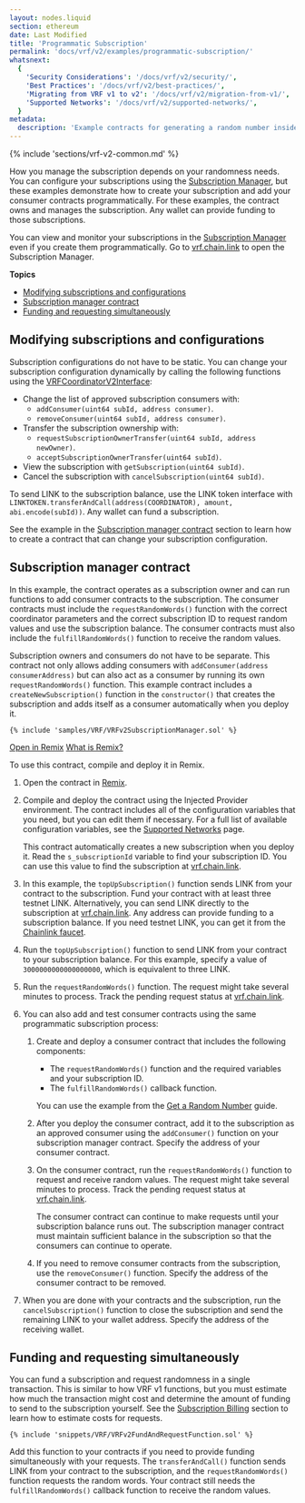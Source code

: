 ```yaml
---
layout: nodes.liquid
section: ethereum
date: Last Modified
title: 'Programmatic Subscription'
permalink: 'docs/vrf/v2/examples/programmatic-subscription/'
whatsnext:
  {
    'Security Considerations': '/docs/vrf/v2/security/',
    'Best Practices': '/docs/vrf/v2/best-practices/',
    'Migrating from VRF v1 to v2': '/docs/vrf/v2/migration-from-v1/',
    'Supported Networks': '/docs/vrf/v2/supported-networks/',
  }
metadata:
  description: 'Example contracts for generating a random number inside a smart contract using Chainlink VRF v2.'
---
```


{% include 'sections/vrf-v2-common.md' %}

How you manage the subscription depends on your randomness needs. You can configure your subscriptions using the [Subscription Manager](/docs/vrf/v2/ui/), but these examples demonstrate how to create your subscription and add your consumer contracts programmatically. For these examples, the contract owns and manages the subscription. Any wallet can provide funding to those subscriptions.

You can view and monitor your subscriptions in the [Subscription Manager](/docs/vrf/v2/ui/) even if you create them programmatically. Go to [vrf.chain.link](https://vrf.chain.link) to open the Subscription Manager.

**Topics**

- [Modifying subscriptions and configurations](#modifying-subscriptions-and-configurations)
- [Subscription manager contract](#subscription-manager-contract)
- [Funding and requesting simultaneously](#funding-and-requesting-simultaneously)

## Modifying subscriptions and configurations

Subscription configurations do not have to be static. You can change your subscription configuration dynamically by calling the following functions using the [VRFCoordinatorV2Interface](https://github.com/smartcontractkit/chainlink/blob/develop/contracts/src/v0.8/interfaces/VRFCoordinatorV2Interface.sol):

- Change the list of approved subscription consumers with:
  - `addConsumer(uint64 subId, address consumer)`.
  - `removeConsumer(uint64 subId, address consumer)`.
- Transfer the subscription ownership with:
  - `requestSubscriptionOwnerTransfer(uint64 subId, address newOwner)`.
  - `acceptSubscriptionOwnerTransfer(uint64 subId)`.
- View the subscription with `getSubscription(uint64 subId)`.
- Cancel the subscription with `cancelSubscription(uint64 subId)`.

To send LINK to the subscription balance, use the LINK token interface with `LINKTOKEN.transferAndCall(address(COORDINATOR), amount, abi.encode(subId))`. Any wallet can fund a subscription.

See the example in the [Subscription manager contract](#subscription-manager-contract) section to learn how to create a contract that can change your subscription configuration.

## Subscription manager contract

In this example, the contract operates as a subscription owner and can run functions to add consumer contracts to the subscription. The consumer contracts must include the `requestRandomWords()` function with the correct coordinator parameters and the correct subscription ID to request random values and use the subscription balance. The consumer contracts must also include the `fulfillRandomWords()` function to receive the random values.

Subscription owners and consumers do not have to be separate. This contract not only allows adding consumers with `addConsumer(address consumerAddress)` but can also act as a consumer by running its own `requestRandomWords()` function. This example contract includes a `createNewSubscription()` function in the `constructor()` that creates the subscription and adds itself as a consumer automatically when you deploy it.

```solidity
{% include 'samples/VRF/VRFv2SubscriptionManager.sol' %}
```

<div class="remix-callout">
      <a href="https://remix.ethereum.org/#url=https://docs.chain.link/samples/VRF/VRFv2SubscriptionManager.sol" target="_blank" >Open in Remix</a>
      <a href="/docs/conceptual-overview/#what-is-remix">What is Remix?</a>
</div>

To use this contract, compile and deploy it in Remix.

1. Open the contract in [Remix](https://remix.ethereum.org/#url=https://docs.chain.link/samples/VRF/VRFv2SubscriptionManager.sol).

1. Compile and deploy the contract using the Injected Provider environment. The contract includes all of the configuration variables that you need, but you can edit them if necessary. For a full list of available configuration variables, see the [Supported Networks](/docs/vrf/v2/supported-networks/) page.

   This contract automatically creates a new subscription when you deploy it. Read the `s_subscriptionId` variable to find your subscription ID. You can use this value to find the subscription at [vrf.chain.link](https://vrf.chain.link).

1. In this example, the `topUpSubscription()` function sends LINK from your contract to the subscription. Fund your contract with at least three testnet LINK. Alternatively, you can send LINK directly to the subscription at [vrf.chain.link](https://vrf.chain.link). Any address can provide funding to a subscription balance. If you need testnet LINK, you can get it from the [Chainlink faucet](https://faucets.chain.link/goerli).

1. Run the `topUpSubscription()` function to send LINK from your contract to your subscription balance. For this example, specify a value of `3000000000000000000`, which is equivalent to three LINK.

1. Run the `requestRandomWords()` function. The request might take several minutes to process. Track the pending request status at [vrf.chain.link](https://vrf.chain.link).

1. You can also add and test consumer contracts using the same programmatic subscription process:

   1. Create and deploy a consumer contract that includes the following components:

      - The `requestRandomWords()` function and the required variables and your subscription ID.
      - The `fulfillRandomWords()` callback function.

      You can use the example from the [Get a Random Number](/docs/vrf/v2/examples/get-a-random-number/#analyzing-the-contract) guide.

   1. After you deploy the consumer contract, add it to the subscription as an approved consumer using the `addConsumer()` function on your subscription manager contract. Specify the address of your consumer contract.

   1. On the consumer contract, run the `requestRandomWords()` function to request and receive random values. The request might take several minutes to process. Track the pending request status at [vrf.chain.link](https://vrf.chain.link).

      The consumer contract can continue to make requests until your subscription balance runs out. The subscription manager contract must maintain sufficient balance in the subscription so that the consumers can continue to operate.

   1. If you need to remove consumer contracts from the subscription, use the `removeConsumer()` function. Specify the address of the consumer contract to be removed.

1. When you are done with your contracts and the subscription, run the `cancelSubscription()` function to close the subscription and send the remaining LINK to your wallet address. Specify the address of the receiving wallet.

## Funding and requesting simultaneously

You can fund a subscription and request randomness in a single transaction. This is similar to how VRF v1 functions, but you must estimate how much the transaction might cost and determine the amount of funding to send to the subscription yourself. See the [Subscription Billing](/docs/vrf/v2/introduction/#subscription-billing) section to learn how to estimate costs for requests.

```solidity
{% include 'snippets/VRF/VRFv2FundAndRequestFunction.sol' %}
```

Add this function to your contracts if you need to provide funding simultaneously with your requests. The `transferAndCall()` function sends LINK from your contract to the subscription, and the `requestRandomWords()` function requests the random words. Your contract still needs the `fulfillRandomWords()` callback function to receive the random values.
